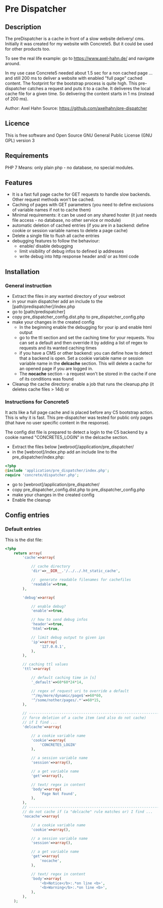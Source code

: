 
# Pre Dispatcher #


## Description ##

The preDispatcher is a cache in front of a slow website delivery/ cms. Initially it was created for my website with Concrete5. But it could be used for other products too.

To see the real life example: go to https://www.axel-hahn.de/ and navigate around.

In my use case Concrete5 needed about 1.5 sec for a non cached page ... and still 200 ms to deliver a website with enabled "full page" cached content. The footprint for the bootstrap process is quite high. This pre-dispatcher catches a request and puts it to a cache. It deliveres the local cache file for a given time. So delivering the content starts in 1 ms (instead of 200 ms).

Author: Axel Hahn
Source: https://github.com/axelhahn/pre-dispatcher

## Licence ##

This is free software and Open Source 
GNU General Public License (GNU GPL) version 3


## Requirements ##

PHP 7
Means: only plain php - no database, no special modules.


## Features ##

* It is a fast full page cache for GET requests to handle slow backends. Other request methods won't be cached.
* Caching of pages with GET parameters (you need to define exclusions of variable names if not to cache them)
* Minimal requirements: it can be used on any shared hoster (it just needs file access - no database, no other service or module)
* automatic deletion of cached entries (if you are in a backend: define cookie or session variable names to delete a page cache)
* Delete a single file to flush all cache entries
* debugging features to follow the behaviour:
   * enable/ disable debugging
   * limit visibility of debug infos to defined ip addresses
   * write debug into http response header and/ or as html code


## Installation ##

### General instruction ###

* Extract the files in any wanted directory of your webroot
* in your main dispatcher add an include to the [path/predispatcher]/index.php
* go to [path/predispatcher]
* copy pre_dispatcher_config.dist.php to pre_dispatcher_config.php
* make your changes in the created config
  * In the beginning enable the debugging for your ip and enable html output
  * go to the ttl section and set the caching time for your requests. You can set a default and then override it by adding a list of regex to requests and its wanted caching times
  * if you have a CMS or other backend: you can define how to detect that a backend is open. Set a cookie variable name or session variable name in the __delcache__ section. This will delete a cache for an opened page if you are logged in.
  * The __nocache__ section - a request won't be stored in the cache if one of its conditions was found
* Cleanup the cache directory: enable a job that runs the cleanup.php (it deletes cache files > 14d) or 

### Instructions for Concrete5 ###

It acts like a full page cache and is placed before any C5 bootstrap action. This is why it is fast.
This pre-dispatcher was tested for public only pages (that have no user specific content in the response).

The config dist file is prepared to detect a login to the C5 backend by a cookie named "CONCRETE5_LOGIN" in the delcache section. 

* Extract the files below [webroot]/application/pre_dispatcher/
* in the [webroot]/index.php add an include line to the pre_dispatcher/index.php:

``` php
<?php
@include 'application/pre_dispatcher/index.php';
require 'concrete/dispatcher.php';
```

* go to [webroot]/application/pre_dispatcher/
* copy pre_dispatcher_config.dist.php to pre_dispatcher_config.php
* make your changes in the created config
* Enable the cleanup

## Config entries ##


### Default entries ###

This is the dist file:

``` php
<?php
	return array(
		'cache'=>array(

			// cache directory
			'dir'=>__DIR__.'/../../.ht_static_cache',

			//  generate readable filenames for cachefiles
			'readable'=>true,
		),

		'debug'=>array(

			// enable debug?
			'enable'=>true,

			// how to send debug infos
			'header'=>true,
			'html'=>true,

			// limit debug output to given ips
			'ip'=>array(
				'127.0.0.1',
			),
		),

		// caching ttl values
		'ttl'=>array(

			// default caching time in [s]
			'_default'=>60*60*24*14,

			// regex of request uri to override a default
			'^/my/more/dynamic/page$'=>60*60,
			'^/some/nother/pages/.*'=>60*15,
		),

		// ------------------------------------------------------------
		// force deletion of a cache item (and also do not cache) 
		// if I find ...
		'delcache'=>array(

			// a cookie variable name
			'cookie'=>array(
				'CONCRETE5_LOGIN'
			),

			// a session variable name
			'session'=>array(),

			// a get variable name
			'get'=>array(),

			// text/ regex in content
			'body'=>array(
				'Page Not Found',
			),
		),
		// ------------------------------------------------------------
		// do not cache if (a "delcache" rule matches or) I find ...
		'nocache'=>array(

			// a cookie variable name
			'cookie'=>array(),

			// a session variable name
			'session'=>array(),

			// a get variable name
			'get'=>array(
				'nocache',
			),

			// text/ regex in content
			'body'=>array(
				'<b>Notice</b>:.*on line <b>',
				'<b>Warning</b>:.*on line <b>',
			),
		),
	);

```